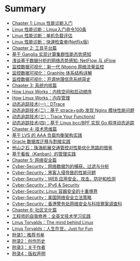 # Summary

* [Chapter 1: Linux 性能诊断入门]()
* [Linux 性能诊断：Linux入门命令100条](chapter/abc/Linux-Commands.md)
* [Linux 性能诊断：单机负载评估](chapter/abc/Linux-Perf-Load.md)
* [Linux 性能诊断：快速检查单(Netflix版)](chapter/abc/Linux-Perf-Netflix.md)
* [Chapter 2: 工具平台篇]()
* [基于 Ganglia 实现计算集群性能态势感知](chapter/tools/OpenSource-Ganglia.md)
* [浅谈基于数据分析的网络态势感知: NetFlow 与 sFlow](chapter/tools/Network-sFlow.md)
* [监控数据可视化：新一代 Ntopng 网络流量监控](chapter/tools/Network-Ntopng.md)
* [监控数据可视化：Graphite 体系结构详解](chapter/tools/Visualization-Graphite.md)
* [监控数据可视化：开源地理信息系统简史](chapter/tools/Visualization-GIS.md)
* [Chapter 3: 系统内核篇]()
* [How Linux Works：内核空间和启动顺序](chapter/kernel/Linux-Works.md)
* [How Linux Works：内存管理](chapter/kernel/Linux-Works-Memory.md)
* [动态追踪技术(一)：DTrace](chapter/dtrace/DTrace.md)
* [动态追踪技术(二)：基于 strace+gdb 发现 Nginx 模块性能问题](chapter/dtrace/DTrace_Strace_Gdb.md)
* [动态追踪技术(三)：Trace Your Functions!](chapter/dtrace/DTrace_FTrace.md)
* [动态追踪技术(四)：基于 Linux bcc/BPF 实现 Go 程序动态追踪](chapter/dtrace/DTrace_bcc.md)
* [Chapter 4: 技术思维篇]()
* [基于 LVS 的 AAA 负载均衡架构实践](chapter/thinking/AAA.md)
* [Oracle 数据库迁移与割接实践](chapter/thinking/Technology-Oracle.md)
* [他山之石：珠海航展交通管控对性能优化思路的借鉴](chapter/thinking/Network-Traffic.md)
* [基于看板（Kanban）的管理实践](chapter/thinking/Teamwork-Kanban.md)
* [Chapter 5: 网络安全篇]()
* [Cyber-Security：网络数据包的捕获、过滤与分析](chapter/kernel/Network-Pcap.md)
* [Cyber-Security：黑客入侵导致的性能问题](chapter/cybersecurity/CyberSecurity-SSH.md)
* [Cyber-Security：WEB 应用安全、攻击、防护和检测](chapter/cybersecurity/CyberSecurity-Headers.md)
* [Cyber-Security：IPv6 & Security](chapter/cybersecurity/Protocol-IPv6.md)
* [Cyber-Security: Linux 容器安全的十重境界](chapter/cybersecurity/DevOps-Container-Security.md)
* [Cyber-Security：美国网络安全立法策略](chapter/cybersecurity/law.md)
* [Cyber-Security：香港警务处网络安全与科技罪案调查科](chapter/cybersecurity/CyberSecurity-CSTCB.md)
* [Chapter 6: 社区文化篇]()
* [工程师的自我修养：全英文技术学习实践](chapter/culture/Technology-English.md)
* [Linus Torvalds：The mind behind Linux](chapter/culture/Linus.md)
* [Linus Torvalds：人生在世，Just for Fun](chapter/culture/Linus_JustForFun.md)
* [附录1：推荐书单](chapter/books/books.md)
* [附录2：创作历史](chapter/aboutme/eBook-LPM.md)
* [附录3：关于作者](chapter/aboutme/Catalog.md)
* [附录4：版权声明](chapter/aboutme/License.md)
